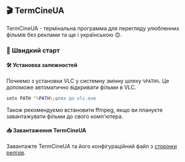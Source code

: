 ## 🎬 TermCineUA
TermCineUA - термінальна программа для перегляду улюбленних фільмів без реклами та ще і українською 😊.

### 🚀 Швидкий старт

#### 🛠 Установка залежностей
Почнемо з установки VLC у системну змінну шляху `%PATH%`. Це допоможе автоматично відкривати фільми в VLC.
```cmd
setx PATH "%PATH%;шлях до vlc.exe
```
Також рекомендуємо встановити ffmpeg, якщо ви плануєте завантажувати фільми до свого комп'ютера.

#### 📥 Завантаження TermCineUA
Завантажте TermCineUA та його конфігураційний файл з [сторінки релізів](https://github.com/belesspathetic/termcineua/releases).